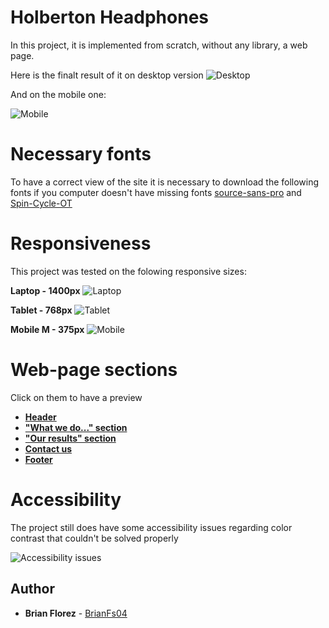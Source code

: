 # Holberton Headphones

In this project, it is implemented from scratch, without any library, a web page.

Here is the finalt result of it on desktop version
![Desktop](https://i.ibb.co/wMnMwjP/3b5a9f7948a58d58bd43.gif)

And on the mobile one:

![Mobile](https://i.ibb.co/1KS1Mw7/83d6311e87d4775ca4b3.gif)

# Necessary fonts

To have a correct view of the site it is necessary to download the following fonts if you computer doesn't have missing fonts [source-sans-pro](https://www.fontsquirrel.com/fonts/source-sans-pro) and [Spin-Cycle-OT](https://www.fontsquirrel.com/fonts/Spin-Cycle-OT)

# Responsiveness

This project was tested on the folowing responsive sizes:

**Laptop - 1400px**
![Laptop](https://i.ibb.co/JqFNw6d/60df485eb772ecbad54a-2.jpg)

**Tablet - 768px**
![Tablet](https://i.ibb.co/9s0CSVS/60df485eb772ecbad54a-2.jpg)

**Mobile M - 375px**
![Mobile](https://i.ibb.co/6HpdzrL/60df485eb772ecbad54a.jpg)

# Web-page sections

Click on them to have a preview

-   [**Header**](https://htmlpreview.github.io/?https://github.com/BrianFs04/holberton-headphones/blob/master/0-index.html)
-   [**"What we do..." section**](https://htmlpreview.github.io/?https://github.com/BrianFs04/holberton-headphones/blob/master/1-index.html)
-   [**"Our results" section**](https://htmlpreview.github.io/?https://github.com/BrianFs04/holberton-headphones/blob/master/2-index.html)
-   [**Contact us**](https://htmlpreview.github.io/?https://github.com/BrianFs04/holberton-headphones/blob/master/3-index.html)
-   [**Footer**](https://htmlpreview.github.io/?https://github.com/BrianFs04/holberton-headphones/blob/master/4-index.html)

# Accessibility

The project still does have some accessibility issues regarding color contrast that couldn't be solved properly

![Accessibility issues](https://i.ibb.co/Y3nY9tS/Captura.png)

## Author

-   **Brian Florez** - [BrianFs04](https://github.com/BrianFs04)
